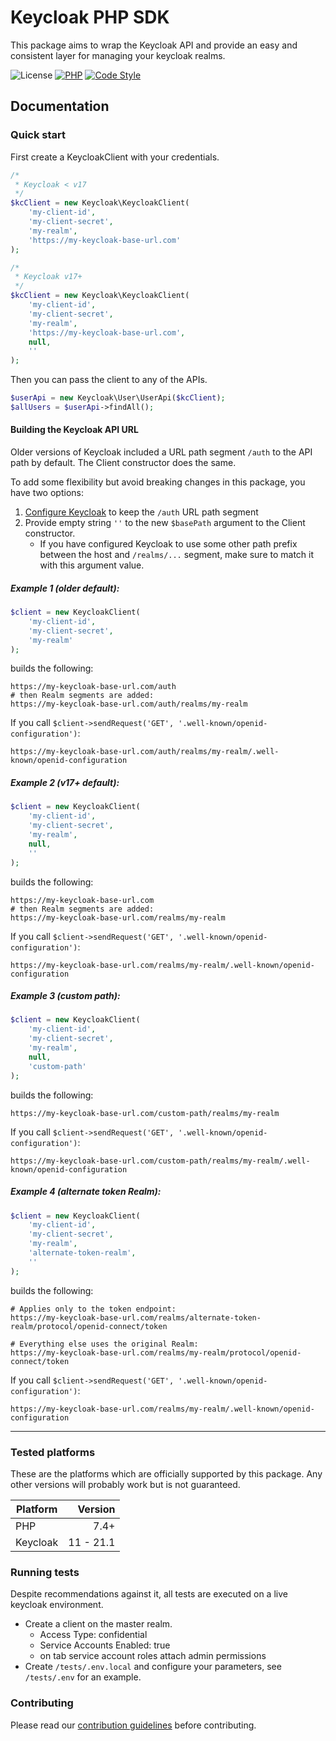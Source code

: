 # Keycloak PHP SDK

This package aims to wrap the Keycloak API and provide an easy and consistent layer
for managing your keycloak realms.

![License](https://img.shields.io/badge/license-MIT-brightgreen)
[![PHP](https://img.shields.io/badge/%3C%2F%3E-PHP%207.4-blue)](https://www.php.net/)
[![Code Style](https://img.shields.io/badge/code%20style-psr--2-darkgreen)](https://www.php-fig.org/psr/psr-2/)

## Documentation

### Quick start

First create a KeycloakClient with your credentials.
```php
/*
 * Keycloak < v17
 */
$kcClient = new Keycloak\KeycloakClient(
    'my-client-id',
    'my-client-secret',
    'my-realm',
    'https://my-keycloak-base-url.com'
);

/*
 * Keycloak v17+
 */
$kcClient = new Keycloak\KeycloakClient(
    'my-client-id',
    'my-client-secret',
    'my-realm',
    'https://my-keycloak-base-url.com',
    null,
    ''
);
```

Then you can pass the client to any of the APIs.

```php
$userApi = new Keycloak\User\UserApi($kcClient);
$allUsers = $userApi->findAll();
```
#### Building the Keycloak API URL
Older versions of Keycloak included a URL path segment `/auth` to the API path by default.
The Client constructor does the same.

To add some flexibility but avoid breaking changes in this package, you have two options:
1. [Configure Keycloak](https://www.keycloak.org/server/hostname) to keep the `/auth` URL path segment
2. Provide empty string `''` to the new `$basePath` argument to the Client constructor.
   * If you have configured Keycloak to use some other path prefix between the host and `/realms/...` segment,
     make sure to match it with this argument value.

##### Example 1 (older default):

```php
$client = new KeycloakClient(
    'my-client-id',
    'my-client-secret',
    'my-realm'
);
```
builds the following:
```
https://my-keycloak-base-url.com/auth
# then Realm segments are added:
https://my-keycloak-base-url.com/auth/realms/my-realm
```
If you call `$client->sendRequest('GET', '.well-known/openid-configuration')`:
```
https://my-keycloak-base-url.com/auth/realms/my-realm/.well-known/openid-configuration
```

##### Example 2 (v17+ default):
```php
$client = new KeycloakClient(
    'my-client-id',
    'my-client-secret',
    'my-realm',
    null,
    ''
);
```
builds the following:
```
https://my-keycloak-base-url.com
# then Realm segments are added:
https://my-keycloak-base-url.com/realms/my-realm
```
If you call `$client->sendRequest('GET', '.well-known/openid-configuration')`:
```
https://my-keycloak-base-url.com/realms/my-realm/.well-known/openid-configuration
```

##### Example 3 (custom path):
```php
$client = new KeycloakClient(
    'my-client-id',
    'my-client-secret',
    'my-realm',
    null,
    'custom-path'
);
```
builds the following:
```
https://my-keycloak-base-url.com/custom-path/realms/my-realm
```
If you call `$client->sendRequest('GET', '.well-known/openid-configuration')`:
```
https://my-keycloak-base-url.com/custom-path/realms/my-realm/.well-known/openid-configuration
```

##### Example 4 (alternate token Realm):
```php
$client = new KeycloakClient(
    'my-client-id',
    'my-client-secret',
    'my-realm',
    'alternate-token-realm',
    ''
);
```
builds the following:
```
# Applies only to the token endpoint:
https://my-keycloak-base-url.com/realms/alternate-token-realm/protocol/openid-connect/token

# Everything else uses the original Realm:
https://my-keycloak-base-url.com/realms/my-realm/protocol/openid-connect/token
```
If you call `$client->sendRequest('GET', '.well-known/openid-configuration')`:
```
https://my-keycloak-base-url.com/realms/my-realm/.well-known/openid-configuration
```

---
### Tested platforms

These are the platforms which are officially supported by this package. Any other versions will probably work but is not guaranteed.

| Platform |   Version |
|----------|----------:|
| PHP      |      7.4+ |
| Keycloak | 11 - 21.1 |

### Running tests
Despite recommendations against it, all tests are executed on a live keycloak environment.

- Create a client on the master realm.
  - Access Type: confidential
  - Service Accounts Enabled: true
  - on tab service account roles attach admin permissions
- Create `/tests/.env.local` and configure your parameters, see `/tests/.env` for an example.

### Contributing

Please read our [contribution guidelines](./CONTRIBUTING.md) before contributing.
